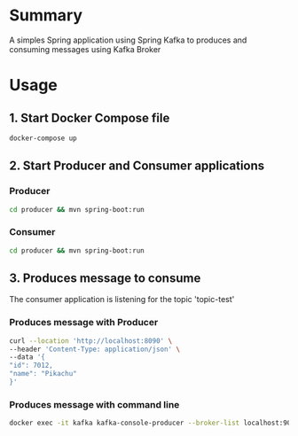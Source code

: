 # Summary

A simples Spring application using Spring Kafka to produces and consuming messages using Kafka Broker

# Usage

## 1. Start Docker Compose file

```bash
docker-compose up
```

## 2. Start Producer and Consumer applications

### Producer

```bash
cd producer && mvn spring-boot:run
```

### Consumer

```bash
cd producer && mvn spring-boot:run
```

## 3. Produces message to consume

The consumer application is listening for the topic 'topic-test'

### Produces message with Producer

```bash
curl --location 'http://localhost:8090' \
--header 'Content-Type: application/json' \
--data '{
"id": 7012,
"name": "Pikachu"
}'
```

### Produces message with command line

```bash
docker exec -it kafka kafka-console-producer --broker-list localhost:9092 --topic topic-test
```